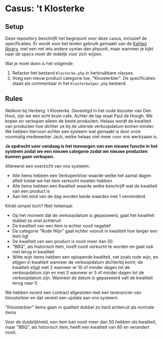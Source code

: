 # Casus: 't Klosterke

## Setup

Deze repository beschrijft het beginpunt voor deze casus, inclusief de specificaties. Er wordt voor het testen gebruik gemaakt van de [Kahlan library](https://kahlan.github.io/docs/), met een net iets andere syntax dan phpunit, maar wanneer je kijkt naar de specs moet dit redelijk voor zich wijzen.

Wat je moet doen is het volgende:

1. Refactor het bestand `Klosterke.php` in herbruikbare classes.
2. Voeg een nieuw product categorie toe, "Kloosterbier". De specificaties staan als commentaar in het `KlosterkeSpec.php` bestand.

## Rules

Welkom bij Herberg `t Klosterke. Gevestigd in het oude klooster van Den Hout, zijn we een echt bruin cafe. Achter de tap staat Paul de Hoogh. We kopen en verkopen alleen de beste producten. Helaas wordt de kwaliteit van producten hoe dichter ze bij de uiterste verkoopdatum komen minder. 
We hebben hiervoor echter een systeem wat gemaakt is door onze voormalig medewerker Jack, welke helaas niet meer voor ons werkzaam is. 

**Je opdracht voor vandaag is het toevoegen van een nieuwe functie in het systeem zodat we een nieuwe categorie zodat we nieuwe producten kunnen gaan verkopen.**

Allereerst een overzicht van ons systeem:

- Alle items hebben een VerkopenVoor waarde welke het aantal dagen aftelt totdat we het item verkocht moeten hebben
- Alle items hebben een Kwaliteit waarde welke beschrijft wat de kwaliteit van een product is
- Aan het eind van de dag worden beide waardes met 1 verminderd

Klinkt simpel toch? Niet helemaal:

- Op het moment dat de verkoopdatum is gepasseerd, gaat het kwaliteit dubbel zo snel achteruit
- De kwaliteit van een item is echter nooit negatief
- De categorie "Rode Wijn" gaat echter vooruit in kwaliteit hoe langer een item ligt
- De kwaliteit van een product is nooit meer dan 50
- "BBQ", als historisch item, hoeft nooit verkocht te worden en gaat ook niet terug in kwaliteit
- Witte wijn items hebben een oplopende kwaliteit, net zoals rode wijn, en stijgen in kwaliteit wanneer de verkoopdatum dichterbij komt; de kwaliteit stijgt met 2 wanneer er 10 of minder dagen tot de verkoopdatum zijn en met 3 wanneer er 5 of minder dagen tot de verkoopdatum zijn. Wanneer de datum is gepasseerd valt de kwaliteit terug naar 0.

We hebben recent een contract afgesloten met een leverancier van kloosterbier en dat vereist een update aan ons systeem:

"Kloosterbier" items gaan in qualiteit dubbel zo hard achteruit als normale items

Voor de duidelijkheid, een item kan nooit meer dan 50 hebben als kwaliteit, maar "BBQ", als historisch item, heeft een kwaliteit van 80 en verandert nooit.

